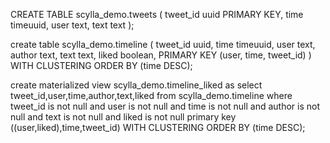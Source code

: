 CREATE TABLE scylla_demo.tweets (
tweet_id uuid PRIMARY KEY,
time timeuuid,
user text,
text text
);

create table scylla_demo.timeline (
tweet_id uuid,
time timeuuid,
user text,
author text,
text text,
liked boolean,
PRIMARY KEY (user, time, tweet_id)
) WITH CLUSTERING ORDER BY (time DESC);

create materialized view scylla_demo.timeline_liked as select tweet_id,user,time,author,text,liked
from scylla_demo.timeline
where tweet_id is not null and
user is not null and
time is not null and
author is not null and
text is not null and
liked is not null
primary key ((user,liked),time,tweet_id)
WITH CLUSTERING ORDER BY (time DESC);